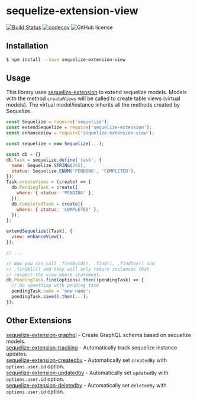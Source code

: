 # sequelize-extension-view

[![Build Status](https://travis-ci.org/gcmarques/sequelize-extension-view.svg?branch=master)](https://travis-ci.org/gcmarques/sequelize-extension-view)
[![codecov](https://codecov.io/gh/gcmarques/sequelize-extension-view/branch/master/graph/badge.svg)](https://codecov.io/gh/gcmarques/sequelize-extension-view)
![GitHub license](https://img.shields.io/github/license/gcmarques/sequelize-extension-view.svg)

## Installation
```bash
$ npm install --save sequelize-extension-view
```

## Usage

This library uses [sequelize-extension](https://www.npmjs.com/package/sequelize-extension) to extend sequelize models. Models with the method `createViews` will be called to create table views (virtual models). The virtual model/instance inherits all the methods created by Sequelize.
```javascript
const Sequelize = require('sequelize');
const extendSequelize = require('sequelize-extension');
const enhanceView = require('sequelize-extension-view');

const sequelize = new Sequelize(...);

const db = {}
db.Task = sequelize.define('task', {
  name: Sequelize.STRING(255),
  status: Sequelize.ENUM('PENDING', 'COMPLETED'),
});
Task.createViews = (create) => {
  db.PendingTask = create({
    where: { status: 'PENDING' },
  });
  db.CompletedTask = create({
    where: { status: 'COMPLETED' },
  });
};

extendSequelize([Task], {
  view: enhanceView(),
});

// ...

// Now you can call .findById(), .find(), .findOne() and 
// .findAll() and they will only return instances that 
// respect the view where statement.
db.PendingTask.find(options).then((pendingTask) => {
  // Do something with pending task
  pendingTask.name = 'new name';
  pendingTask.save().then(...);
}); 
```

## Other Extensions
[sequelize-extension-graphql](https://www.npmjs.com/package/sequelize-extension-graphql) - Create GraphQL schema based on sequelize models.\
[sequelize-extension-tracking](https://www.npmjs.com/package/sequelize-extension-tracking) - Automatically track sequelize instance updates.\
[sequelize-extension-createdby](https://www.npmjs.com/package/sequelize-extension-createdby) - Automatically set `createdBy` with `options.user.id` option.\
[sequelize-extension-updatedby](https://www.npmjs.com/package/sequelize-extension-updatedby) - Automatically set `updatedBy` with `options.user.id` option.\
[sequelize-extension-deletedby](https://www.npmjs.com/package/sequelize-extension-deletedby) - Automatically set `deletedBy` with `options.user.id` option.